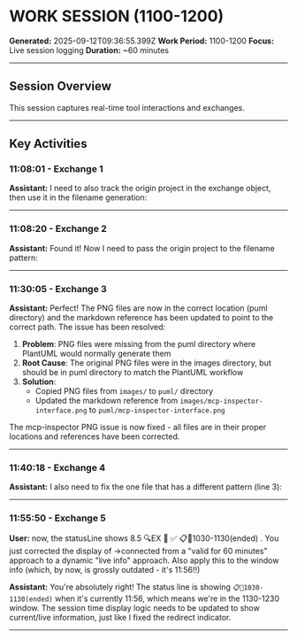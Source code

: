 # WORK SESSION (1100-1200)

**Generated:** 2025-09-12T09:36:55.399Z
**Work Period:** 1100-1200
**Focus:** Live session logging
**Duration:** ~60 minutes

---

## Session Overview

This session captures real-time tool interactions and exchanges.

---

## Key Activities

### 11:08:01 - Exchange 1

**Assistant:** I need to also track the origin project in the exchange object, then use it in the filename generation:

---

### 11:08:20 - Exchange 2

**Assistant:** Found it! Now I need to pass the origin project to the filename pattern:

---

### 11:30:05 - Exchange 3

**Assistant:** Perfect! The PNG files are now in the correct location (puml directory) and the markdown reference has been updated to point to the correct path. The issue has been resolved:

1. **Problem**: PNG files were missing from the puml directory where PlantUML would normally generate them
2. **Root Cause**: The original PNG files were in the images directory, but should be in puml directory to match the PlantUML workflow
3. **Solution**: 
   - Copied PNG files from `images/` to `puml/` directory
   - Updated the markdown reference from `images/mcp-inspector-interface.png` to `puml/mcp-inspector-interface.png`

The mcp-inspector PNG issue is now fixed - all files are in their proper locations and references have been corrected.

---

### 11:40:18 - Exchange 4

**Assistant:** I also need to fix the one file that has a different pattern (line 3):

---

### 11:55:50 - Exchange 5

**User:** now, the statusLine shows  8.5 🔍EX 🧠 ✅ 📋🔴1030-1130(ended)  . You just corrected the display of ->connected from a "valid for 60 minutes" approach to a dynamic "live info" approach. Also apply this to the window info (which, by now, is grossly outdated - it's 11:56!!)

**Assistant:** You're absolutely right! The status line is showing `📋🔴1030-1130(ended)` when it's currently 11:56, which means we're in the 1130-1230 window. The session time display logic needs to be updated to show current/live information, just like I fixed the redirect indicator.

---

